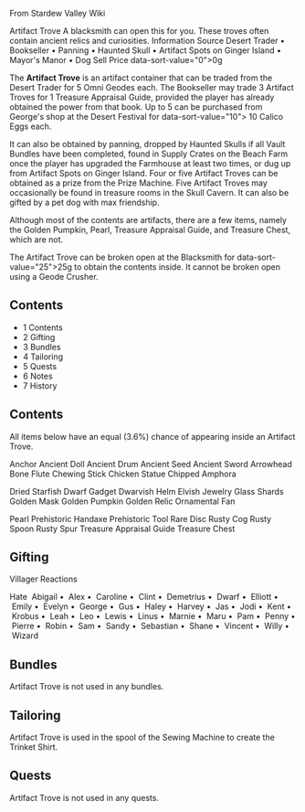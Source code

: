 From Stardew Valley Wiki

Artifact Trove A blacksmith can open this for you. These troves often contain ancient relics and curiosities. Information Source Desert Trader • Bookseller • Panning • Haunted Skull • Artifact Spots on Ginger Island • Mayor's Manor • Dog Sell Price data-sort-value="0"&gt;0g

The **Artifact Trove** is an artifact container that can be traded from the Desert Trader for 5 Omni Geodes each. The Bookseller may trade 3 Artifact Troves for 1 Treasure Appraisal Guide, provided the player has already obtained the power from that book. Up to 5 can be purchased from George's shop at the Desert Festival for data-sort-value="10"&gt; 10 Calico Eggs each.

It can also be obtained by panning, dropped by Haunted Skulls if all Vault Bundles have been completed, found in Supply Crates on the Beach Farm once the player has upgraded the Farmhouse at least two times, or dug up from Artifact Spots on Ginger Island. Four or five Artifact Troves can be obtained as a prize from the Prize Machine. Five Artifact Troves may occasionally be found in treasure rooms in the Skull Cavern. It can also be gifted by a pet dog with max friendship.

Although most of the contents are artifacts, there are a few items, namely the Golden Pumpkin, Pearl, Treasure Appraisal Guide, and Treasure Chest, which are not.

The Artifact Trove can be broken open at the Blacksmith for data-sort-value="25"&gt;25g to obtain the contents inside. It cannot be broken open using a Geode Crusher.

## Contents

- 1 Contents
- 2 Gifting
- 3 Bundles
- 4 Tailoring
- 5 Quests
- 6 Notes
- 7 History

## Contents

All items below have an equal (3.6%) chance of appearing inside an Artifact Trove.

Anchor Ancient Doll Ancient Drum Ancient Seed Ancient Sword Arrowhead Bone Flute Chewing Stick Chicken Statue Chipped Amphora

Dried Starfish Dwarf Gadget Dwarvish Helm Elvish Jewelry Glass Shards Golden Mask Golden Pumpkin Golden Relic Ornamental Fan

Pearl Prehistoric Handaxe Prehistoric Tool Rare Disc Rusty Cog Rusty Spoon Rusty Spur Treasure Appraisal Guide Treasure Chest

## Gifting

Villager Reactions

Hate  Abigail •  Alex •  Caroline •  Clint •  Demetrius •  Dwarf •  Elliott •  Emily •  Evelyn •  George •  Gus •  Haley •  Harvey •  Jas •  Jodi •  Kent •  Krobus •  Leah •  Leo •  Lewis •  Linus •  Marnie •  Maru •  Pam •  Penny •  Pierre •  Robin •  Sam •  Sandy •  Sebastian •  Shane •  Vincent •  Willy •  Wizard

## Bundles

Artifact Trove is not used in any bundles.

## Tailoring

Artifact Trove is used in the spool of the Sewing Machine to create the Trinket Shirt.

## Quests

Artifact Trove is not used in any quests.